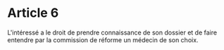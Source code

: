 # Article 6

L'intéressé a le droit de prendre connaissance de son dossier et de faire entendre par la commission de réforme un médecin de son choix.
